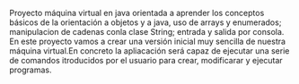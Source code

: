 Proyecto máquina virtual en java orientada a aprender los conceptos básicos de la orientación a objetos y a java, uso de arrays y enumerados; manipulacion de cadenas conla clase String; entrada y salida por consola.
En este proyecto vamos a crear una versión inicial muy sencilla de nuestra máquina virtual.En concreto la apliacación será capaz de ejecutar una serie de comandos itroducidos por el usuario para crear, modificarar y ejecutar programas.

 
